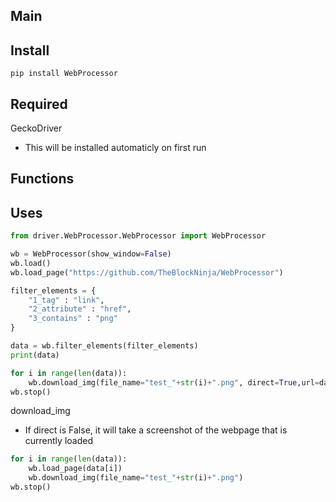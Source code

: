 ## Main
## Install
```pip install WebProcessor```

## Required
GeckoDriver
- This will be installed automaticly on first run

## Functions


## Uses
```python
from driver.WebProcessor.WebProcessor import WebProcessor

wb = WebProcessor(show_window=False)
wb.load()
wb.load_page("https://github.com/TheBlockNinja/WebProcessor")

filter_elements = {
    "1_tag" : "link",
    "2_attribute" : "href",
    "3_contains" : "png"
}

data = wb.filter_elements(filter_elements)
print(data)

for i in range(len(data)):
    wb.download_img(file_name="test_"+str(i)+".png", direct=True,url=data[i])
wb.stop()
```

download_img
- If direct is False, it will take a screenshot of the webpage that is currently loaded
```python
for i in range(len(data)):
    wb.load_page(data[i])
    wb.download_img(file_name="test_"+str(i)+".png")
wb.stop()
```


